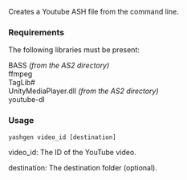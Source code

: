 Creates a Youtube ASH file from the command line.

### Requirements
The following libraries must be present:

BASS *(from the AS2 directory)*  
ffmpeg  
TagLib#  
UnityMediaPlayer.dll *(from the AS2 directory)*  
youtube-dl  

### Usage 

`yashgen video_id [destination]`

video_id: The ID of the YouTube video.

destination: The destination folder (optional).

